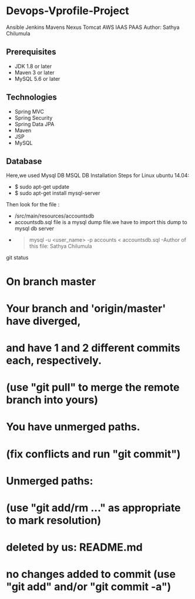 # Devops-Vprofile-Project
Ansible Jenkins Mavens Nexus Tomcat AWS IAAS PAAS
Author: Sathya Chilumula
## Prerequisites
- JDK 1.8 or later
- Maven 3 or later
- MySQL 5.6 or later

## Technologies
- Spring MVC
- Spring Security
- Spring Data JPA
- Maven
- JSP
- MySQL
## Database
Here,we used Mysql DB
MSQL DB Installation Steps for Linux ubuntu 14.04:
- $ sudo apt-get update
- $ sudo apt-get install mysql-server

Then look for the file :
- /src/main/resources/accountsdb
- accountsdb.sql file is a mysql dump file.we have to import this dump to mysql db server
- > mysql -u <user_name> -p accounts < accountsdb.sql
-Author of this file: Sathya Chilumula

git status
# On branch master
# Your branch and 'origin/master' have diverged,
# and have 1 and 2 different commits each, respectively.
#  (use "git pull" to merge the remote branch into yours)
# You have unmerged paths.
#  (fix conflicts and run "git commit")
#
# Unmerged paths:
#  (use "git add/rm ..." as appropriate to mark resolution)
#
#  deleted by us:   README.md
#
# no changes added to commit (use "git add" and/or "git commit -a") 
